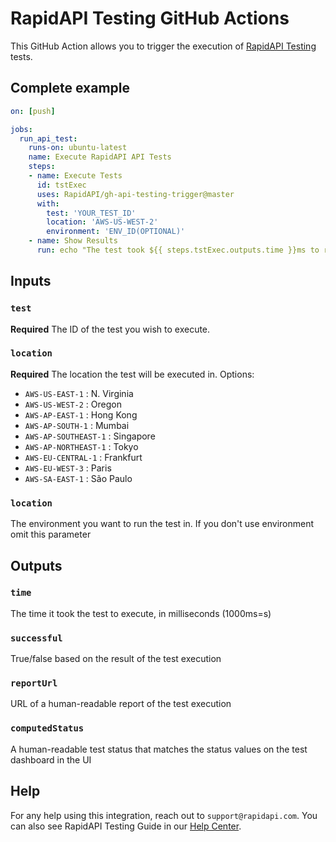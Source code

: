 # RapidAPI Testing GitHub Actions

This GitHub Action allows you to trigger the execution of [RapidAPI Testing](https://rapidapi.com/testing) tests.

## Complete example

```yaml
on: [push]

jobs:
  run_api_test:
    runs-on: ubuntu-latest
    name: Execute RapidAPI API Tests
    steps:
    - name: Execute Tests
      id: tstExec
      uses: RapidAPI/gh-api-testing-trigger@master
      with:
        test: 'YOUR_TEST_ID'
        location: 'AWS-US-WEST-2'
        environment: 'ENV_ID(OPTIONAL)'
    - name: Show Results
      run: echo "The test took ${{ steps.tstExec.outputs.time }}ms to run"; echo "The test result was ${{ steps.tstExec.outputs.computedStatus }}"; echo "View Report - ${{ steps.tstExec.outputs.reportUrl }}"
```

## Inputs

### `test`
**Required** The ID of the test you wish to execute.

### `location`
**Required** The location the test will be executed in. Options:

- `AWS-US-EAST-1` : N. Virginia
- `AWS-US-WEST-2` : Oregon
- `AWS-AP-EAST-1` : Hong Kong
- `AWS-AP-SOUTH-1` : Mumbai
- `AWS-AP-SOUTHEAST-1` : Singapore
- `AWS-AP-NORTHEAST-1` : Tokyo
- `AWS-EU-CENTRAL-1` : Frankfurt
- `AWS-EU-WEST-3` : Paris
- `AWS-SA-EAST-1` : São Paulo

### `location`
The environment you want to run the test in. If you don't use environment omit this parameter

## Outputs

### `time`
The time it took the test to execute, in milliseconds (1000ms=s)

### `successful`
True/false based on the result of the test execution

### `reportUrl`
URL of a human-readable report of the test execution

### `computedStatus`
A human-readable test status that matches the status values on the test dashboard in the UI

## Help
For any help using this integration, reach out to `support@rapidapi.com`. You can also see RapidAPI Testing Guide in our [Help Center](https://docs.rapidapi.com/docs/creating-test-flows). 
